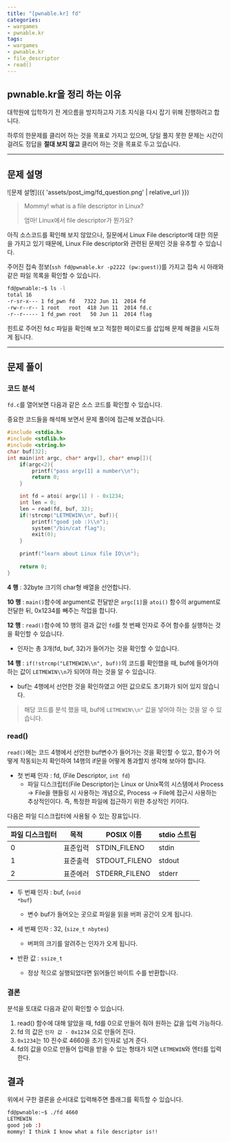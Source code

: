 ```yaml
---
title: "[pwnable.kr] fd"
categories:
- wargames
- pwnable.kr
tags:
- wargames
- pwnable.kr
- file_descriptor
- read()
---
```


## pwnable.kr을 정리 하는 이유
대학원에 입학하기 전 게으름을 방지하고자 기초 지식을 다시 잡기 위해 진행하려고 합니다.

하루의 한문제를 클리어 하는 것을 목표로 가지고 있으며, 당일 풀지 못한 문제는 시간이 걸려도 정답을 **절대 보지 않고** 클리어 하는 것을 목표로 두고 있습니다.

---
## 문제 설명

![문제 설명]({{ 'assets/post_img/fd_question.png' | relative_url }})

> Mommy! what is a file descriptor in Linux?
> 
> 엄마! Linux에서 file descriptor가 뭔가요?
> 

아직 소스코드를 확인해 보지 않았으나, 질문에서 Linux File descriptor에 대한 의문을 가지고 있기 때문에, Linux File descriptor와 관련된 문제인 것을 유추할 수 있습니다.

주어진 접속 정보(`ssh fd@pwnable.kr -p2222 (pw:guest)`)를 가지고 접속 시 아래와 같은 파일 목록을 확인할 수 있습니다.

```bash
fd@pwnable:~$ ls -l
total 16
-r-sr-x--- 1 fd_pwn fd   7322 Jun 11  2014 fd
-rw-r--r-- 1 root   root  418 Jun 11  2014 fd.c
-r--r----- 1 fd_pwn root   50 Jun 11  2014 flag
```

힌트로 주어진 fd.c 파일을 확인해 보고 적절한 페이로드를 삽입해 문제 해결을 시도하게 됩니다.

---

## 문제 풀이
### 코드 분석

`fd.c`를 열어보면 다음과 같은 소스 코드를 확인할 수 있습니다.

중요한 코드들을 해석해 보면서 문제 풀이에 접근해 보겠습니다.

```c
#include <stdio.h>
#include <stdlib.h>
#include <string.h>
char buf[32];
int main(int argc, char* argv[], char* envp[]){
	if(argc<2){
		printf("pass argv[1] a number\\n");
		return 0;
	}

	int fd = atoi( argv[1] ) - 0x1234;
	int len = 0;
	len = read(fd, buf, 32);
	if(!strcmp("LETMEWIN\\n", buf)){
		printf("good job :)\\n");
		system("/bin/cat flag");
		exit(0);
	}
		
	printf("learn about Linux file IO\\n");
	
	return 0;
}
```

**4 행** : 32byte 크기의 char형 배열을 선언합니다.

**10 행** : `main()`함수에 argument로 전달받은 `argc[1]`을 `atoi()` 함수의 argument로 전달한 뒤, 0x1234를 빼주는 작업을 합니다.

**12 행** : `read()`함수에 10 행의 결과 값인 `fd`를 첫 번째 인자로 주어 함수를 실행하는 것을 확인할 수 있습니다.
- 인자는 총 3개(fd, buf, 32)가 들어가는 것을 확인할 수 있습니다.

**14 행** : `if(!strcmp("LETMEWIN\\n", buf))`의 코드를 확인했을 때, buf에 들어가야하는 값이  `LETMEWIN\\n`가 되어야 하는 것을 알 수 있습니다.
- buf는 4행에서 선언한 것을 확인하였고 어떤 값으로도 초기화가 되어 있지 않습니다.

> 해당 코드를 분석 했을 때, buf에 `LETMEWIN\\n"` 값을 넣어야 하는 것을 알 수 있습니다.

### read()
`read()`에는 코드 4행에서 선언한 buf변수가 들어가는 것을 확인할 수 있고, 함수가 어떻게 작동되는지 확인하여 14행의 if문을 어떻게 통과할지 생각해 보아야 합니다.

- 첫 번째 인자 : fd, (File Descriptor, `int fd`)
    - 파일 디스크립터(File Descriptor)는 Linux or Unix쪽의 시스템에서 Process -> File을 핸들링 시 사용하는 개념으로, Process -> File에 접근시 사용하는 추상적인이다. 즉, 특정한 파일에 접근하기 위한 추상적인 키이다.

다음은 파일 디스크립터에 사용될 수 있는 장표입니다.


|  파일 디스크립터 | 목적 | POSIX 이름 |stdio 스트림 |
| -------- | -------- | -------- | -------- |
| 0 | 표준입력 | STDIN_FILENO | stdin |
| 1 | 표준출력 | STDOUT_FILENO | stdout |
| 2 | 표준에러 | STDERR_FILENO | stderr |

		
- 두 번째 인자 : buf, (<code class="language-plaintext highlighter-rouge">void *buf</code>)
	- 변수 buf가 들어오는 곳으로 파일을 읽을 버퍼 공간이 오게 됩니다.

- 세 번째 인자 : 32, (`size_t nbytes`)
	- 버퍼의 크기를 알려주는 인자가 오게 됩니다.

- 반환 값 : `ssize_t`
	- 정상 적으로 실행되었다면 읽어들인 바이트 수를 반환합니다.

### 결론
분석을 토대로 다음과 같이 확인할 수 있습니다.

1. read() 함수에 대해 알았을 때, fd를 0으로 만들어 줘야 원하는 값을 입력 가능하다.
2. fd 의 값은 `인자 값 - 0x1234` 으로 만들어 진다.
3. `0x1234`는 10 진수로 4660을 초기 인자로 넘겨 준다.
4. fd의 값을 0으로 만들어 입력을 받을 수 있는 형태가 되면 `LETMEWIN`와 엔터를 입력한다.


## 결과
위에서 구한 결론을 순서대로 입력해주면 플래그를 획득할 수 있습니다.
```bash
fd@pwnable:~$ ./fd 4660
LETMEWIN
good job :)
mommy! I think I know what a file descriptor is!!
```
